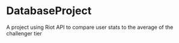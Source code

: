 # DatabaseProject
A project using Riot API to compare user stats to the average of the challenger tier
